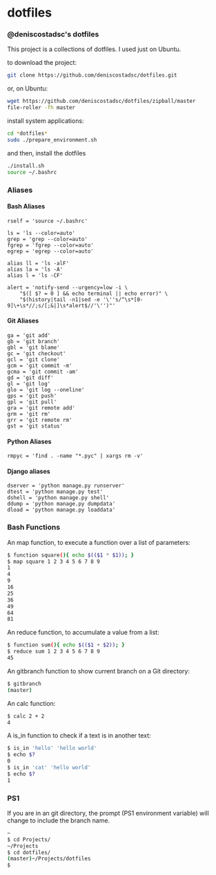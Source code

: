 dotfiles
========

### @deniscostadsc's dotfiles

This project is a collections of dotfiles. I used just on Ubuntu.

to download the project:

```bash
git clone https://github.com/deniscostadsc/dotfiles.git
```

or, on Ubuntu:

```bash
wget https://github.com/deniscostadsc/dotfiles/zipball/master
file-roller -fh master
```

install system applications:

```bash
cd *dotfiles*
sudo ./prepare_environment.sh
```

and then, install the dotfiles

```bash
./install.sh
source ~/.bashrc
```

### Aliases

#### Bash Aliases
```
rself = 'source ~/.bashrc'

ls = 'ls --color=auto'
grep = 'grep --color=auto'
fgrep = 'fgrep --color=auto'
egrep = 'egrep --color=auto'

alias ll = 'ls -alF'
alias la = 'ls -A'
alias l = 'ls -CF'

alert = 'notify-send --urgency=low -i \
    "$([ $? = 0 ] && echo terminal || echo error)" \
    "$(history|tail -n1|sed -e '\''s/^\s*[0-9]\+\s*//;s/[;&|]\s*alert$//'\'')"'
```

#### Git Aliases
```
ga = 'git add'
gb = 'git branch'
gbl = 'git blame'
gc = 'git checkout'
gcl = 'git clone'
gcm = 'git commit -m'
gcma = 'git commit -am'
gd = 'git diff'
gl = 'git log'
glo = 'git log --oneline'
gps = 'git push'
gpl = 'git pull'
gra = 'git remote add'
grm = 'git rm'
grr = 'git remote rm'
gst = 'git status'
```

#### Python Aliases
```
rmpyc = 'find . -name "*.pyc" | xargs rm -v'
```

#### Django aliases
```
dserver = 'python manage.py runserver'
dtest = 'python manage.py test'
dshell = 'python manage.py shell'
ddump = 'python manage.py dumpdata'
dload = 'python manage.py loaddata'
```

### Bash Functions
An map function, to execute a function over a list of parameters:
```bash
$ function square(){ echo $(($1 * $1)); }
$ map square 1 2 3 4 5 6 7 8 9
1
4
9
16
25
36
49
64
81
```

An reduce function, to accumulate a value from a list:
```bash
$ function sum(){ echo $(($1 + $2)); }
$ reduce sum 1 2 3 4 5 6 7 8 9
45
```

An gitbranch function to show current branch on a Git directory:
```bash
$ gitbranch 
(master)
```

An calc function:
```bash
$ calc 2 + 2
4
```

A is_in function to check if a text is in another text:
```bash
$ is_in 'hello' 'hello world'
$ echo $?
0
$ is_in 'cat' 'hello world'
$ echo $?
1
```

### PS1
If you are in an git directory, the prompt (PS1 environment variable) will change to include the branch name.
```bash
~
$ cd Projects/
~/Projects
$ cd dotfiles/
(master)~/Projects/dotfiles
$
```
